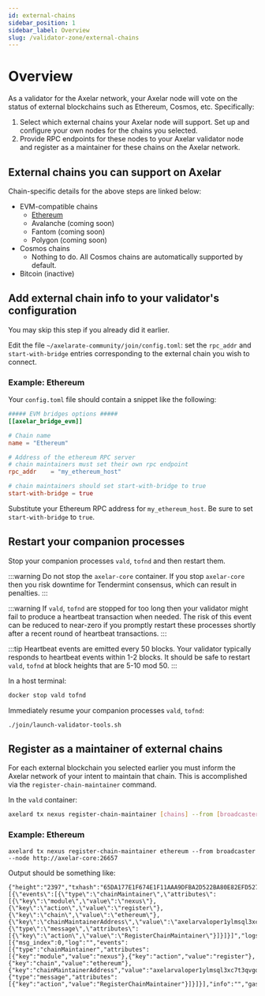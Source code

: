 ```yaml
---
id: external-chains
sidebar_position: 1
sidebar_label: Overview
slug: /validator-zone/external-chains
---
```


# Overview

As a validator for the Axelar network, your Axelar node will vote on the status of external blockchains such as Ethereum, Cosmos, etc. Specifically:

1. Select which external chains your Axelar node will support.  Set up and configure your own nodes for the chains you selected.
2. Provide RPC endpoints for these nodes to your Axelar validator node and register as a maintainer for these chains on the Axelar network.

## External chains you can support on Axelar

Chain-specific details for the above steps are linked below:

* EVM-compatible chains
    * [Ethereum](/validator-zone/external-chains/ethereum)
    * Avalanche (coming soon)
    * Fantom (coming soon)
    * Polygon (coming soon)
* Cosmos chains
    * Nothing to do.  All Cosmos chains are automatically supported by default.
* Bitcoin (inactive)

## Add external chain info to your validator's configuration

You may skip this step if you already did it earlier.

Edit the file `~/axelarate-community/join/config.toml`: set the `rpc_addr` and `start-with-bridge` entries corresponding to the external chain you wish to connect.

### Example: Ethereum

Your `config.toml` file should contain a snippet like the following:

```toml
##### EVM bridges options #####
[[axelar_bridge_evm]]

# Chain name
name = "Ethereum"

# Address of the ethereum RPC server
# chain maintainers must set their own rpc endpoint
rpc_addr    = "my_ethereum_host"

# chain maintainers should set start-with-bridge to true
start-with-bridge = true
```

Substitute your Ethereum RPC address for `my_ethereum_host`.  Be sure to set `start-with-bridge` to `true`.

## Restart your companion processes

Stop your companion processes `vald`, `tofnd` and then restart them.

:::warning
Do not stop the `axelar-core` container.  If you stop `axelar-core` then you risk downtime for Tendermint consensus, which can result in penalties.
:::

:::warning
If `vald`, `tofnd` are stopped for too long then your validator might fail to produce a heartbeat transaction when needed.  The risk of this event can be reduced to near-zero if you promptly restart these processes shortly after a recent round of heartbeat transactions.
:::

:::tip
Heartbeat events are emitted every 50 blocks.  Your validator typically responds to heartbeat events within 1-2 blocks.  It should be safe to restart `vald`, `tofnd` at block heights that are 5-10 mod 50.
:::

In a host terminal:

```bash
docker stop vald tofnd
```

Immediately resume your companion processes `vald`, `tofnd`:
```
./join/launch-validator-tools.sh
```

## Register as a maintainer of external chains

For each external blockchain you selected earlier you must inform the Axelar network of your intent to maintain that chain.  This is accomplished via the `register-chain-maintainer` command.

In the `vald` container:
```bash
axelard tx nexus register-chain-maintainer [chains] --from [broadcaster] --node [axelar-core host]
```

### Example: Ethereum

```
axelard tx nexus register-chain-maintainer ethereum --from broadcaster --node http://axelar-core:26657
```

Output should be something like:

```
{"height":"2397","txhash":"65DA177E1F674E1F11AAA9DFBA2D522BA80E82EFD5271F95E7FDCE990544BA9D","codespace":"","code":0,"data":"0A2F0A2D2F6E657875732E763162657461312E5265676973746572436861696E4D61696E7461696E657252657175657374","raw_log":"[{\"events\":[{\"type\":\"chainMaintainer\",\"attributes\":[{\"key\":\"module\",\"value\":\"nexus\"},{\"key\":\"action\",\"value\":\"register\"},{\"key\":\"chain\",\"value\":\"ethereum\"},{\"key\":\"chainMaintainerAddress\",\"value\":\"axelarvaloper1ylmsql3xc7t3qvgqjq44ntragzqn07p70j06j5\"}]},{\"type\":\"message\",\"attributes\":[{\"key\":\"action\",\"value\":\"RegisterChainMaintainer\"}]}]}]","logs":[{"msg_index":0,"log":"","events":[{"type":"chainMaintainer","attributes":[{"key":"module","value":"nexus"},{"key":"action","value":"register"},{"key":"chain","value":"ethereum"},{"key":"chainMaintainerAddress","value":"axelarvaloper1ylmsql3xc7t3qvgqjq44ntragzqn07p70j06j5"}]},{"type":"message","attributes":[{"key":"action","value":"RegisterChainMaintainer"}]}]}],"info":"","gas_wanted":"200000","gas_used":"61475","tx":null,"timestamp":""}
```

